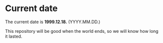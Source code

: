 # Current date

The current date is **1999.12.18.** (YYYY.MM.DD.)

This repository will be good when the world ends, so we will know how long it lasted.